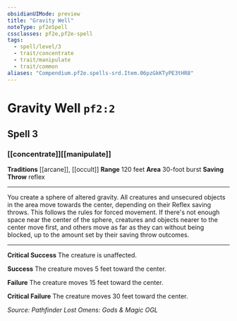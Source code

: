 ```yaml
---
obsidianUIMode: preview
title: "Gravity Well"
noteType: pf2eSpell
cssclasses: pf2e,pf2e-spell
tags:
  - spell/level/3
  - trait/concentrate
  - trait/manipulate
  - trait/common
aliases: "Compendium.pf2e.spells-srd.Item.06pzGkKTyPE3tHR8" 
---
```

# Gravity Well  `pf2:2`  
## Spell 3
### [[concentrate]][[manipulate]]
**Traditions** [[arcane]], [[occult]]
**Range** 120 feet
**Area** 30-foot burst
**Saving Throw**  reflex
* * * 
You create a sphere of altered gravity. All creatures and unsecured objects in the area move towards the center, depending on their Reflex saving throws. This follows the rules for forced movement. If there's not enough space near the center of the sphere, creatures and objects nearer to the center move first, and others move as far as they can without being blocked, up to the amount set by their saving throw outcomes.

* * *

**Critical Success** The creature is unaffected.

**Success** The creature moves 5 feet toward the center.

**Failure** The creature moves 15 feet toward the center.

**Critical Failure** The creature moves 30 feet toward the center.

*Source: Pathfinder Lost Omens: Gods & Magic*
*OGL*